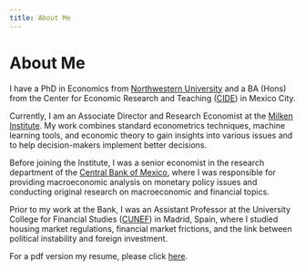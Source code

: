 ```yaml
---
title: About Me
---
```

# About Me

I have a PhD in Economics from [Northwestern University](https://www.northwestern.edu/) and a BA (Hons) from the Center for Economic Research and Teaching ([CIDE](https://www.cide.edu/)) in Mexico City.

Currently, I am an Associate Director and Research Economist at the [Milken Institute](http://milkeninstitute.org/). My work combines standard econometrics techniques, machine learning tools, and economic theory to gain insights into various issues and to help decision-makers implement better decisions.

Before joining the Institute, I was a senior economist in the research department of the [Central Bank of Mexico](https://www.banxico.org.mx/indexen.html), where I was responsible for providing macroeconomic analysis on monetary policy issues and conducting original research on macroeconomic and financial topics.

Prior to my work at the Bank, I was an Assistant Professor at the University College for Financial Studies ([CUNEF](https://www.cunef.edu/)) in Madrid, Spain, where I studied housing market regulations, financial market frictions, and the link between political instability and foreign investment.

For a pdf version my resume, please click [here](./resume_contreras.pdf).

